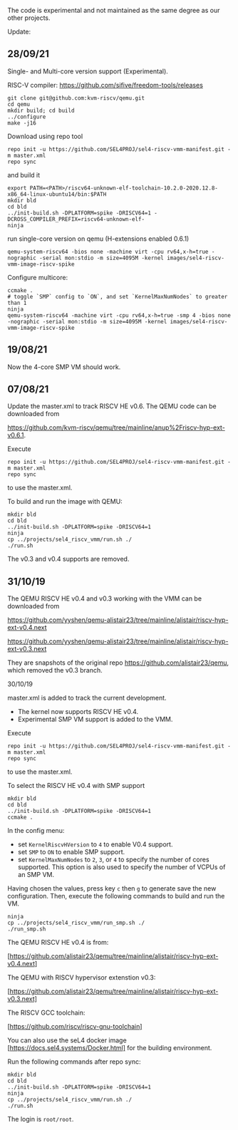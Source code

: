 The code is experimental and not maintained as the same degree as our other projects.

Update:

## 28/09/21
Single- and Multi-core version support (Experimental).

RISC-V compiler: https://github.com/sifive/freedom-tools/releases

```console
git clone git@github.com:kvm-riscv/qemu.git
cd qemu
mkdir build; cd build
../configure
make -j16
```

Download using repo tool
```console
repo init -u https://github.com/SEL4PROJ/sel4-riscv-vmm-manifest.git -m master.xml
repo sync
```

and build it
```console
export PATH=<PATH>/riscv64-unknown-elf-toolchain-10.2.0-2020.12.8-x86_64-linux-ubuntu14/bin:$PATH
mkdir bld
cd bld
../init-build.sh -DPLATFORM=spike -DRISCV64=1 -DCROSS_COMPILER_PREFIX=riscv64-unknown-elf-
ninja
```

run single-core version on qemu (H-extensions enabled 0.6.1)
```console
qemu-system-riscv64 -bios none -machine virt -cpu rv64,x-h=true -nographic -serial mon:stdio -m size=4095M -kernel images/sel4-riscv-vmm-image-riscv-spike
```

Configure multicore:
```console
ccmake .
# toggle `SMP` config to `ON`, and set `KernelMaxNumNodes` to greater than 1
ninja
qemu-system-riscv64 -machine virt -cpu rv64,x-h=true -smp 4 -bios none -nographic -serial mon:stdio -m size=4095M -kernel images/sel4-riscv-vmm-image-riscv-spike
```


## 19/08/21
Now the 4-core SMP VM should work.

## 07/08/21

Update the master.xml to track RISCV HE v0.6. The QEMU code can be downloaded from

<https://github.com/kvm-riscv/qemu/tree/mainline/anup%2Friscv-hyp-ext-v0.6.1>.

Execute
```console
repo init -u https://github.com/SEL4PROJ/sel4-riscv-vmm-manifest.git -m master.xml
repo sync
```
to use the master.xml.


To build and run the image with QEMU:
```console
mkdir bld
cd bld
../init-build.sh -DPLATFORM=spike -DRISCV64=1
ninja
cp ../projects/sel4_riscv_vmm/run.sh ./
./run.sh
```

The v0.3 and v0.4 supports are removed.



## 31/10/19

The QEMU RISCV HE v0.4 and v0.3 working with the VMM can be downloaded from

<https://github.com/yyshen/qemu-alistair23/tree/mainline/alistair/riscv-hyp-ext-v0.4.next>

<https://github.com/yyshen/qemu-alistair23/tree/mainline/alistair/riscv-hyp-ext-v0.3.next>

They are snapshots of the original repo <https://github.com/alistair23/qemu>, which removed the
v0.3 branch.


30/10/19

master.xml is added to track the current development.
* The kernel now supports RISCV HE v0.4.
* Experimental SMP VM support is added to the VMM.

Execute
```console
repo init -u https://github.com/SEL4PROJ/sel4-riscv-vmm-manifest.git -m master.xml
repo sync
```
to use the master.xml.

To select the RISCV HE v0.4 with SMP support
```console
mkdir bld
cd bld
../init-build.sh -DPLATFORM=spike -DRISCV64=1
ccmake .
```
In the config menu:
* set `KernelRiscvHVersion` to `4` to enable V0.4 support.
* set `SMP` to `ON` to enable SMP support.
* set `KernelMaxNumNodes` to `2`, `3`, or `4` to specify the number of cores supported.
This option is also used to specify the number of VCPUs of an SMP VM.

Having chosen the values, press key `c` then `g` to generate save the new configuration.
Then, execute the following commands to build and run the VM.

```console
ninja
cp ../projects/sel4_riscv_vmm/run_smp.sh ./
./run_smp.sh
```

The QEMU RISCV HE v0.4 is from:

[https://github.com/alistair23/qemu/tree/mainline/alistair/riscv-hyp-ext-v0.4.next]


The QEMU with RISCV hypervisor extenstion v0.3:

[https://github.com/alistair23/qemu/tree/mainline/alistair/riscv-hyp-ext-v0.3.next]

The RISCV GCC toolchain:

[https://github.com/riscv/riscv-gnu-toolchain]

You can also use the seL4 docker image [https://docs.sel4.systems/Docker.html] for the building environment.

Run the following commands after repo sync:

```console
mkdir bld
cd bld
../init-build.sh -DPLATFORM=spike -DRISCV64=1
ninja
cp ../projects/sel4_riscv_vmm/run.sh ./
./run.sh
```

The login is `root/root`.
